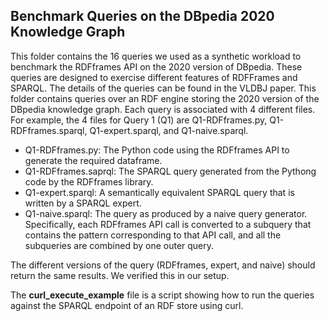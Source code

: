 ## Benchmark Queries on the DBpedia 2020 Knowledge Graph

This folder contains the 16 queries we used as a synthetic workload to benchmark the RDFframes API on the 2020 version of DBpedia.
These queries are designed to exercise different features of RDFFrames and SPARQL. 
The details of the queries can be found in the VLDBJ paper.
This folder contains queries over an RDF engine storing the 2020 version of the DBpedia knowledge graph.
Each query is associated with 4 different files.
For example, the 4 files for Query 1 (Q1) are Q1-RDFframes.py, Q1-RDFframes.sparql,
Q1-expert.sparql,
and Q1-naive.sparql.

* Q1-RDFframes.py: The Python code using the RDFframes API to generate the required dataframe.
* Q1-RDFframes.saprql: The SPARQL query generated from the Pythong code by the RDFframes library. 
* Q1-expert.sparql: A semantically equivalent SPARQL query that is written by a SPARQL expert.
* Q1-naive.sparql: The query as produced by a naive query generator. Specifically, each RDFframes API call is converted to a subquery that contains the pattern corresponding to that API call, and all the subqueries are combined by one outer query.

The different versions of the query (RDFframes, expert, and naive) should return the same results. We verified this in our setup.

The __curl_execute_example__ file is a script showing how to run the queries against the SPARQL endpoint of an RDF store using curl.
